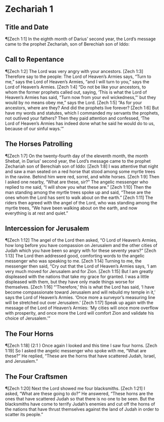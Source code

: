 # Zechariah 1

## Title and Date
¶[Zech 1:1] In the eighth month of Darius’ second year, the Lord’s message came to the prophet Zechariah, son of Berechiah son of Iddo:

## Call to Repentance
¶[Zech 1:2] The Lord was very angry with your ancestors.
[Zech 1:3] Therefore say to the people: The Lord of Heaven’s Armies says, “Turn to me,” says the Lord of Heaven’s Armies, “and I will turn to you,” says the Lord of Heaven’s Armies.
[Zech 1:4] “Do not be like your ancestors, to whom the former prophets called out, saying, ‘This is what the Lord of Heaven’s Armies has said, “Turn now from your evil wickedness,”’ but they would by no means obey me,” says the Lord.
[Zech 1:5] “As for your ancestors, where are they? And did the prophets live forever?
[Zech 1:6] But have my words and statutes, which I commanded my servants the prophets, not outlived your fathers? Then they paid attention and confessed, ‘The Lord of Heaven’s Armies has indeed done what he said he would do to us, because of our sinful ways.’”

## The Horses Patrolling
¶[Zech 1:7] On the twenty-fourth day of the eleventh month, the month Shebat, in Darius’ second year, the Lord’s message came to the prophet Zechariah son of Berechiah son of Iddo:
[Zech 1:8] I was attentive that night and saw a man seated on a red horse that stood among some myrtle trees in the ravine. Behind him were red, sorrel, and white horses.
[Zech 1:9] Then I asked one nearby, “What are these, sir?” The angelic messenger who replied to me said, “I will show you what these are.”
[Zech 1:10] Then the man standing among the myrtle trees spoke up and said, “These are the ones whom the Lord has sent to walk about on the earth.”
[Zech 1:11] The riders then agreed with the angel of the Lord, who was standing among the myrtle trees, “We have been walking about on the earth, and now everything is at rest and quiet.”

## Intercession for Jerusalem
¶[Zech 1:12] The angel of the Lord then asked, “O Lord of Heaven’s Armies, how long before you have compassion on Jerusalem and the other cities of Judah which you have been so angry with for these seventy years?”
[Zech 1:13] The Lord then addressed good, comforting words to the angelic messenger who was speaking to me.
[Zech 1:14] Turning to me, the messenger then said, “Cry out that the Lord of Heaven’s Armies says, ‘I am very much moved for Jerusalem and for Zion.
[Zech 1:15] But I am greatly displeased with the nations that take my grace for granted. I was a little displeased with them, but they have only made things worse for themselves.
[Zech 1:16] “‘Therefore,’ this is what the Lord has said, ‘I have become compassionate toward Jerusalem and will rebuild my temple in it,’ says the Lord of Heaven’s Armies. ‘Once more a surveyor’s measuring line will be stretched out over Jerusalem.’
[Zech 1:17] Speak up again with the message of the Lord of Heaven’s Armies: ‘My cities will once more overflow with prosperity, and once more the Lord will comfort Zion and validate his choice of Jerusalem.’”

## The Four Horns
¶[Zech 1:18] (2:1 ) Once again I looked and this time I saw four horns.
[Zech 1:19] So I asked the angelic messenger who spoke with me, “What are these?” He replied, “These are the horns that have scattered Judah, Israel, and Jerusalem.”

## The Four Craftsmen
¶[Zech 1:20] Next the Lord showed me four blacksmiths.
[Zech 1:21] I asked, “What are these going to do?” He answered, “These horns are the ones that have scattered Judah so that there is no one to be seen. But the blacksmiths have come to terrify Judah’s enemies and cut off the horns of the nations that have thrust themselves against the land of Judah in order to scatter its people.”
